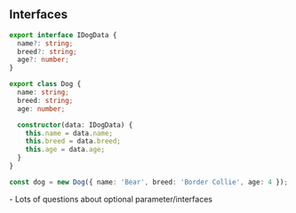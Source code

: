 ## Interfaces

```typescript
export interface IDogData {
  name?: string;
  breed?: string;
  age?: number;
}

export class Dog {
  name: string;
  breed: string;
  age: number;

  constructor(data: IDogData) {
    this.name = data.name;
    this.breed = data.breed;
    this.age = data.age;
  }
}
```

```typescript
const dog = new Dog({ name: 'Bear', breed: 'Border Collie', age: 4 });
```

<aside class="notes">
 - Lots of questions about optional parameter/interfaces
</aside>
